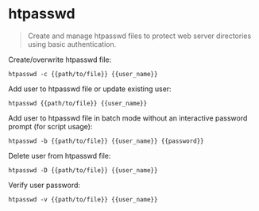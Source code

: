 htpasswd
========

> Create and manage htpasswd files to protect web server directories using basic authentication.

Create/overwrite htpasswd file:

    htpasswd -c {{path/to/file}} {{user_name}}

Add user to htpasswd file or update existing user:

    htpasswd {{path/to/file}} {{user_name}}

Add user to htpasswd file in batch mode without an interactive password prompt (for script usage):

    htpasswd -b {{path/to/file}} {{user_name}} {{password}}

Delete user from htpasswd file:

    htpasswd -D {{path/to/file}} {{user_name}}

Verify user password:

    htpasswd -v {{path/to/file}} {{user_name}}
